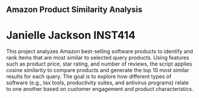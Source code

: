 ## Amazon Product Similarity Analysis

# Janielle Jackson INST414

This project analyzes Amazon best-selling software products to identify and rank items that are most similar to selected query products. Using features such as product price, star rating, and number of reviews, the script applies cosine similarity to compare products and generate the top 10 most similar results for each query. The goal is to explore how different types of software (e.g., tax tools, productivity suites, and antivirus programs) relate to one another based on customer engagement and product characteristics.
